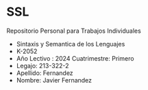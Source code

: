 # SSL
Repositorio Personal para Trabajos Individuales

- Sintaxis y Semantica de los Lenguajes
- K-2052
- Año Lectivo : 2024  Cuatrimestre: Primero
- Legajo: 213-322-2
- Apellido: Fernandez
- Nombre: Javier Fernandez
